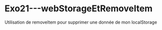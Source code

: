 # Exo21---webStorageEtRemoveItem
Utilisation de removeItem pour supprimer une donnée de mon localStorage
